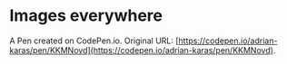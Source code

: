# Images everywhere

A Pen created on CodePen.io. Original URL: [https://codepen.io/adrian-karas/pen/KKMNovd](https://codepen.io/adrian-karas/pen/KKMNovd).


